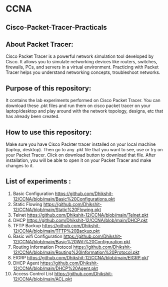 # CCNA
## Cisco-Packet-Tracer-Practicals


## About Packet Tracer:

   Cisco Packet Tracer is a powerful network simulation tool developed by Cisco. It allows you to simulate networking devices like routers, switches, firewalls, PCs, and servers in a virtual environment. Practicing with Packet Tracer helps you understand networking concepts, troubleshoot networks.

## Purpose of this repository:

   It contains the lab experiments performed on Cisco Packet Tracer.
You can download these .pkt files and run them on cisco packet tracer on your laptop/desktop and play around with the network topology, designs, etc that has already been created.

## How to use this repository:

Make sure you have Cisco Packter tracer installed on your local machine (laptop, desktop). Then go to any .pkt file that you want to see, use or try on your Packet Tracer. Click on download button to download that file. After installation, you will be able to open it on your Packet Tracer and make changes to it.

## List of experiments :
1.  Basic Configuration https://github.com/Dhikshit-12/CCNA/blob/main/Basic%20Configurations.pkt
2.  Static Flowing https://github.com/Dhikshit-12/CCNA/blob/main/Static%20Flowing.pkt
3.  Telnet https://github.com/Dhikshit-12/CCNA/blob/main/Telnet.pkt
4.  DHCP https://github.com/Dhikshit-12/CCNA/blob/main/DHCP.pkt
5.  TFTP Backup https://github.com/Dhikshit-12/CCNA/blob/main/TFTP%20Backup.pkt
6.  Basic wifi Configuration https://github.com/Dhikshit-12/CCNA/blob/main/Basic%20Wifi%20Configuration.pkt
7.  Routing Information Protocol https://github.com/Dhikshit-12/CCNA/blob/main/Routing%20Information%20Protocol.pkt
8.  EIGRP https://github.com/Dhikshit-12/CCNA/blob/main/EIGRP.pkt'
9.  DHCP Agent https://github.com/Dhikshit-12/CCNA/blob/main/DHCP%20Agent.pkt
10. Access Control List https://github.com/Dhikshit-12/CCNA/blob/main/ACL.pkt

